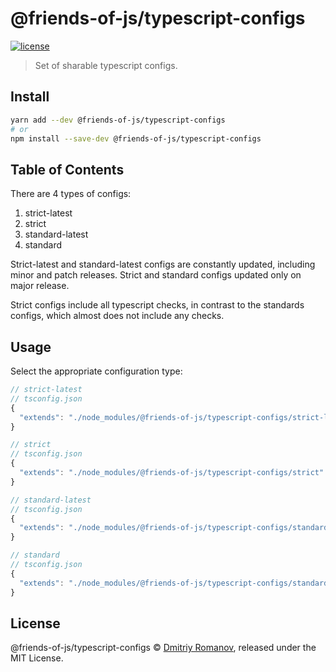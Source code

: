 # @friends-of-js/typescript-configs

[![license](https://img.shields.io/github/license/friends-of-js/typescripts-configs.svg)](LICENSE)

> Set of sharable typescript configs.

## Install

```sh
yarn add --dev @friends-of-js/typescript-configs
# or
npm install --save-dev @friends-of-js/typescript-configs
```

## Table of Contents

There are 4 types of configs:

1. strict-latest
1. strict
1. standard-latest
1. standard

Strict-latest and standard-latest configs are constantly updated,
including minor and patch releases.
Strict and standard configs updated only on major release.

Strict configs include all typescript checks,
in contrast to the standards configs,
which almost does not include any checks.

## Usage

Select the appropriate configuration type:

```js
// strict-latest
// tsconfig.json
{
  "extends": "./node_modules/@friends-of-js/typescript-configs/strict-latest"
}
```

```js
// strict
// tsconfig.json
{
  "extends": "./node_modules/@friends-of-js/typescript-configs/strict"
}
```

```js
// standard-latest
// tsconfig.json
{
  "extends": "./node_modules/@friends-of-js/typescript-configs/standard-latest"
}
```

```js
// standard
// tsconfig.json
{
  "extends": "./node_modules/@friends-of-js/typescript-configs/standard"
}
```

## License

@friends-of-js/typescript-configs © [Dmitriy Romanov](https://github.com/noldors),
released under the MIT License.
